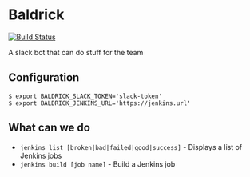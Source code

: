 Baldrick
========

[![Build Status](https://travis-ci.org/benmatselby/baldrick.png?branch=master)](https://travis-ci.org/benmatselby/baldrick)

A slack bot that can do stuff for the team

## Configuration

```
$ export BALDRICK_SLACK_TOKEN='slack-token'
$ export BALDRICK_JENKINS_URL='https://jenkins.url'
```

## What can we do

* `jenkins list [broken|bad|failed|good|success]` - Displays a list of Jenkins jobs
* `jenkins build [job name]` - Build a Jenkins job

